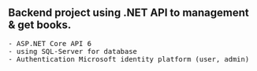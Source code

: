 <h2>Backend project using .NET API to management & get books.</h2>
<pre>
- ASP.NET Core API 6
- using SQL-Server for database
- Authentication Microsoft identity platform (user, admin)
</pre>
